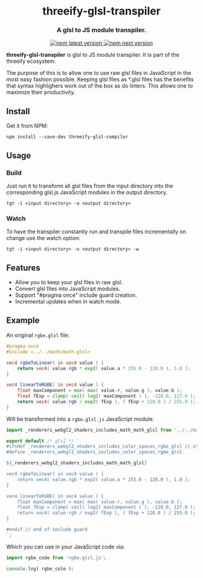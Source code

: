 <h1 align="center" style="border-bottom: none;">threeify-glsl-transpiler</h1>
<h3 align="center">A glsl to JS module transpiler.</h3>
<p align="center">
  <a href="https://www.npmjs.com/package/threeify-glsl-transpiler">
    <img alt="npm latest version" src="https://img.shields.io/npm/v/threeify-glsl-transpiler/latest.svg">
  </a>
  <a href="https://www.npmjs.com/package/threeify">
    <img alt="npm next version" src="https://img.shields.io/npm/v/threeify-glsl-transpiler/next.svg">
  </a>
</p>

**threeify-glsl-transpiler** is glsl to JS module transpiler.  It is part of the threeify ecosystem.

The purpose of this is to allow one to use raw glsl files in JavaScript in the most easy fashion possible.  Keeping glsl files as *.glsl files has the benefits that syntax highlighers work out of the box as do linters.  This allows one to maximize their productivity.

## Install

Get it from NPM:

```
npm install --save-dev threeify-glsl-compiler
```

## Usage

### Build 

Just run it to transform all glsl files from the input directory into the corresponding
glsl.js JavaScript modules in the output directory.

```
tgt -i <input directory> -o <output directory>
```

### Watch

To have the transpiler constantly run and transpile files incrementally on change use the watch option:

```
tgt -i <input directory> -o <output directory> -w
```

## Features

* Allow you to keep your glsl files in raw glsl.
* Convert glsl files into JavaScript modules.
* Support "#pragma once" include guard creation.
* Incremental updates when in watch mode.

## Example

An original ```rgbe.glsl``` file:

```glsl
#pragma once
#include <../../math/math.glsl>

vec4 rgbeToLinear( in vec4 value ) {
	return vec4( value.rgb * exp2( value.a * 255.0 - 128.0 ), 1.0 );
}

vec4 linearToRGBE( in vec4 value ) {
	float maxComponent = max( max( value.r, value.g ), value.b );
	float fExp = clamp( ceil( log2( maxComponent ) ), -128.0, 127.0 );
	return vec4( value.rgb / exp2( fExp ), ( fExp + 128.0 ) / 255.0 );
}
```

Will be transformed into a ```rgbe.glsl.js``` JavaScript module:

```javascript
import _renderers_webgl2_shaders_includes_math_math_glsl from '../../math/math.glsl.js'

export default /* glsl */ `
#ifndef _renderers_webgl2_shaders_includes_color_spaces_rgbe_glsl // start of include guard
#define _renderers_webgl2_shaders_includes_color_spaces_rgbe_glsl

${_renderers_webgl2_shaders_includes_math_math_glsl}

vec4 rgbeToLinear( in vec4 value ) {
	return vec4( value.rgb * exp2( value.a * 255.0 - 128.0 ), 1.0 );
}

vec4 linearToRGBE( in vec4 value ) {
	float maxComponent = max( max( value.r, value.g ), value.b );
	float fExp = clamp( ceil( log2( maxComponent ) ), -128.0, 127.0 );
	return vec4( value.rgb / exp2( fExp ), ( fExp + 128.0 ) / 255.0 );
}

#endif // end of include guard
`;
```

Which you can use in your JavaScript code via:

```javascript
import rgbe_code from 'rgbe.glsl.js';

console.log( rgbe_cole );
```
